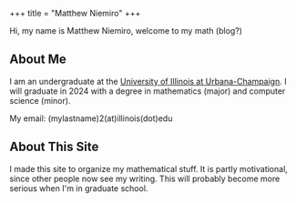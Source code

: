 +++
title = "Matthew Niemiro"
+++

Hi, my name is Matthew Niemiro, welcome to my math (blog?)

## About Me

I am an undergraduate at the [University of Illinois at Urbana-Champaign](https://illinois.edu/). I will graduate in 2024 with a degree in mathematics (major) and computer science (minor).

My email: (mylastname)2(at)illinois(dot)edu

## About This Site

I made this site to organize my mathematical stuff. It is partly motivational, since other people now see my writing. This will probably become more serious when I'm in graduate school.